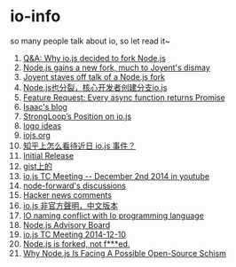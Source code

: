 io-info
=======

so many people talk about io, so let read it~

1. [Q&A: Why io.js decided to fork Node.js](http://www.infoworld.com/article/2855057/application-development/why-iojs-decided-to-fork-nodejs.html)
2. [Node.js gains a new fork, much to Joyent's dismay](http://www.infoworld.com/article/2854642/javascript/nodejs-gains-a-new-fork-much-to-joyents-dismay.html)
3. [Joyent staves off talk of a Node.js fork](http://www.infoworld.com/article/2835159/node-js/node-js-governance-model-pushed-as-forking-talk-ensues.html)
4. [Node.js也分裂，核心开发者创建分支io.js](http://www.infoq.com/cn/news/2014/12/node.js-split-branch-iojs)
5. [Feature Request: Every async function returns Promise](https://github.com/iojs/io.js/issues/11#issuecomment-66233959)
6. [Isaac's blog](http://blog.izs.me/post/104685388058/io-js)
7. [StrongLoop’s Position on io.js](http://strongloop.com/strongblog/position-on-io-js/)
8. [logo ideas](https://github.com/iojs/io.js/issues/37#issuecomment-65897631)
9. [iojs.org](http://iojs.org/)
10. [知乎上怎么看待近日 io.js 事件？](http://www.zhihu.com/question/26897333/answer/34459718)
11. [Initial Release](https://github.com/iojs/io.js/issues/28)
12. [gist上的](https://gist.github.com/maxogden/d96123138522c84cdb25)
13. [io.js TC Meeting -- December 2nd 2014 in youtube](https://www.youtube.com/watch?v=Z1UlIJMS6qs)
14. [node-forward's discussions](https://github.com/node-forward/discussions/issues)
15. [Hacker news comments](https://news.ycombinator.com/item?id=8695558)
16. [io.js 非官方聲明，中文版本](https://gist.github.com/clonn/16c3fe6a46dbad3bea92)
17. [IO naming conflict with Io programming language](https://github.com/node-forward/discussions/issues/19)
18. [Node.js Advisory Board](https://www.joyent.com/blog/node-js-advisory-board)
19. [io.js TC Meeting 2014-12-10](https://github.com/rvagg/io.js/blob/tc-minutes-2014-12-10/doc/tc-meetings/2014-12-10.md)
20. [Node.js is forked, not f***ed.](http://wesleyio.tumblr.com/post/104637877991/node-js-is-forked-not-f-ed)
21. [Why Node.js Is Facing A Possible Open-Source Schism](http://readwrite.com/2014/11/12/node-js-joyent-possible-fork-schism)
